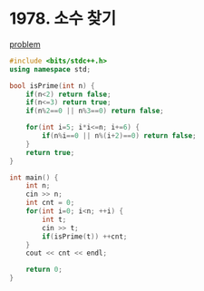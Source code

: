 # 1978. 소수 찾기


[problem](https://www.acmicpc.net/problem/1978)

```cpp
#include <bits/stdc++.h>
using namespace std;

bool isPrime(int n) {
	if(n<2) return false;
	if(n<=3) return true;
	if(n%2==0 || n%3==0) return false;

	for(int i=5; i*i<=n; i+=6) {
		if(n%i==0 || n%(i+2)==0) return false;
	}
	return true;
}

int main() {
	int n;
	cin >> n;
	int cnt = 0;
	for(int i=0; i<n; ++i) {
		int t;
		cin >> t;
		if(isPrime(t)) ++cnt;
	}
	cout << cnt << endl;

	return 0;
}
```
